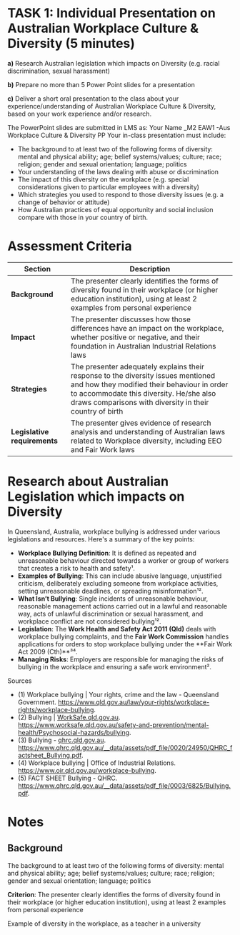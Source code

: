 # **TASK 1**: Individual Presentation on Australian Workplace Culture & Diversity (5 minutes) 
**a)** Research Australian legislation which impacts on Diversity (e.g. racial discrimination, sexual harassment)

**b)** Prepare no more than 5 Power Point slides for a presentation

**c)** Deliver a short oral presentation to the class about your experience/understanding of Australian Workplace Culture & Diversity, based on your work experience and/or research. 

The PowerPoint slides are submitted in LMS as: Your Name _M2 EAW1 -Aus Workplace Culture & Diversity PP 
Your in-class presentation must include: 
- The background to at least two of the following forms of diversity: mental and physical ability; age; belief systems/values; culture; race; 
religion; gender and sexual orientation; language; politics 
- Your understanding of the laws dealing with abuse or discrimination  
- The impact of this diversity on the workplace (e.g. special considerations given to particular employees with a diversity) 
- Which strategies you used to respond to those diversity issues (e.g. a change of behavior or attitude)  
- How Australian practices of equal opportunity and social inclusion compare with those in your country of birth. 

# Assessment Criteria

| Section | Description |
|---------|-------------|
| **Background** | The presenter clearly identifies the forms of diversity found in their workplace (or higher education institution), using at least 2 examples from personal experience |
| **Impact** | The presenter discusses how those differences have an impact on the workplace, whether positive or negative, and their foundation in Australian Industrial Relations laws |
| **Strategies** | The presenter adequately explains their response to the diversity issues mentioned and how they modified their behaviour in order to accommodate this diversity. He/she also draws comparisons with diversity in their country of birth |
| **Legislative requirements** | The presenter gives evidence of research analysis and understanding of Australian laws related to Workplace diversity, including EEO and Fair Work laws |

# Research about Australian Legislation which impacts on Diversity

In Queensland, Australia, workplace bullying is addressed under various legislations and resources. Here's a summary of the key points:

- **Workplace Bullying Definition**: It is defined as repeated and unreasonable behaviour directed towards a worker or group of workers that creates a risk to health and safety¹.
- **Examples of Bullying**: This can include abusive language, unjustified criticism, deliberately excluding someone from workplace activities, setting unreasonable deadlines, or spreading misinformation¹².
- **What Isn’t Bullying**: Single incidents of unreasonable behaviour, reasonable management actions carried out in a lawful and reasonable way, acts of unlawful discrimination or sexual harassment, and workplace conflict are not considered bullying¹².
- **Legislation**: The **Work Health and Safety Act 2011 (Qld)** deals with workplace bullying complaints, and the **Fair Work Commission** handles applications for orders to stop workplace bullying under the **Fair Work Act 2009 (Cth)**³⁴.
- **Managing Risks**: Employers are responsible for managing the risks of bullying in the workplace and ensuring a safe work environment².

Sources
- (1) Workplace bullying | Your rights, crime and the law - Queensland Government. https://www.qld.gov.au/law/your-rights/workplace-rights/workplace-bullying.
- (2) Bullying | [WorkSafe.qld.gov.au](http://worksafe.qld.gov.au/). https://www.worksafe.qld.gov.au/safety-and-prevention/mental-health/Psychosocial-hazards/bullying.
- (3) Bullying - [qhrc.qld.gov.au](http://qhrc.qld.gov.au/). https://www.qhrc.qld.gov.au/__data/assets/pdf_file/0020/24950/QHRC_factsheet_Bullying.pdf.
- (4) Workplace bullying | Office of Industrial Relations. https://www.oir.qld.gov.au/workplace-bullying.
- (5) FACT SHEET Bullying - QHRC. https://www.qhrc.qld.gov.au/__data/assets/pdf_file/0003/6825/Bullying.pdf.

# Notes

## Background

The background to at least two of the following forms of diversity: mental and physical ability; age; belief systems/values; culture; race; 
religion; gender and sexual orientation; language; politics 

**Criterion**: The presenter clearly identifies the forms of diversity found in their workplace (or 
higher education institution), using at least 2 examples from personal experience

Example of diversity in the workplace, as a teacher in a university